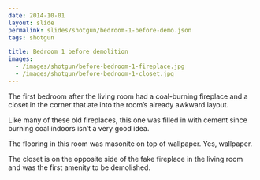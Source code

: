 ```yaml
---
date: 2014-10-01
layout: slide
permalink: slides/shotgun/bedroom-1-before-demo.json
tags: shotgun

title: Bedroom 1 before demolition
images:
  - /images/shotgun/before-bedroom-1-fireplace.jpg
  - /images/shotgun/before-bedroom-1-closet.jpg
---
```

The first bedroom after the living room had a coal-burning fireplace and a closet in the corner that ate into the room’s already awkward layout.

Like many of these old fireplaces, this one was filled in with cement since burning coal indoors isn’t a very good idea. 

The flooring in this room was masonite on top of wallpaper. Yes, wallpaper.

The closet is on the opposite side of the fake fireplace in the living room and was the first amenity to be demolished.